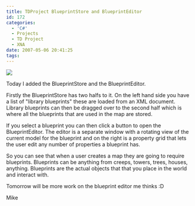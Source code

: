 ```yaml
---
title: TDProject BlueprintStore and BlueprintEditor
id: 172
categories:
  - 'C#'
  - Projects
  - TD Project
  - XNA
date: 2007-05-06 20:41:25
tags:
---
```


![](https://www.mikecann.co.uk/Work/TDProject/engine03.png)

Today I added the BlueprintStore  and the BlueprintEditor.

Firstly the BlueprintStore has two halfs to it. On the left hand side you have a list of &quot;library blueprints&quot; these are loaded from an XML document. Library blueprints can then be dragged over to the second half which is where all the blueprints that are used in the map are stored. 

If you select a blueprint you can then click a button to open the BlueprintEditor. The editor is a separate window with a rotating view of the current model for the blueprint and on the right is a property grid that lets the user edit any number of properties a blueprint has. 

So you can see that when a user creates a map they are going to require blueprints. Blueprints can be anything from creeps, towers, trees, houses, anything. Blueprints are the actual objects that that you place in the world and interact with.

Tomorrow will be more work on the blueprint editor me thinks :D

Mike